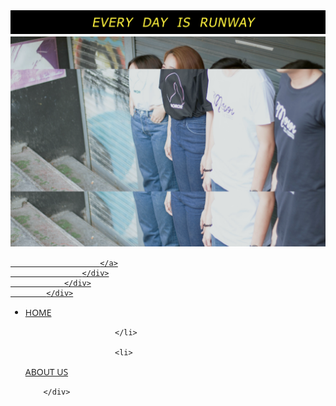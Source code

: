 <!DOCTYPE html>
<html>
<title>every day is runway.</title>
<meta charset="UTF-8">
<meta name="viewport" content="width=device-width, initial-scale=1">
<link rel="stylesheet" href="w3.css">
<link rel="stylesheet" href="w4.css">
<link rel="stylesheet" href="w5.css">
<link rel="stylesheet" href="w6.css">
<style>
h1,h2,h3,h4,h5,h6 {font-family: "Oswald"}
body {font-family: "Open Sans"}
</style>
<body class="w3-light-grey">
            <div class="container">
                <div class="row">
                    <div class="col-md-12">
                        <a href="#">
                            <img src="runway.png" alt="" />
                             <img class="w3-image" src="01.png" alt="Fashion Blog">
			 
                        </a>
                    </div>
                </div>
            </div>
 <!-- Image header -->
 <button class="MenuToggleButton" type="button" style="display: none;">&#9776;<span> Menu</span></button>
        <div class="MainNavigationWrapper">
            <ul class="MainNavigation">
                        <li>
                                <a href="/" class="ActiveMenu ">HOME</a>

                        </li>
                       
                        <li>
<a class="" href="/ABOUT-US/22/Would-like-to-know-more-about-us--Do-not-want-to-miss-out-any-trend-that-is-coming--Then-please-subscribe-with-us-">ABOUT US</a>
                        </li>
                        
        </div>








</body>
</html>
